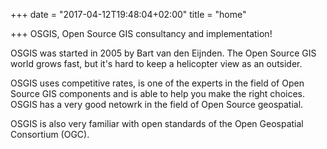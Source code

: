 +++
date = "2017-04-12T19:48:04+02:00"
title = "home"

+++
OSGIS, Open Source GIS consultancy and implementation!

OSGIS was started in 2005 by Bart van den Eijnden. The Open Source GIS world grows fast, but it's hard to keep a helicopter view as an outsider.

OSGIS uses competitive rates, is one of the experts in the field of Open Source GIS components and is able to help you make the right choices. OSGIS has a very good netowrk in the field of Open Source geospatial.

OSGIS is also very familiar with open standards of the Open Geospatial Consortium (OGC).
